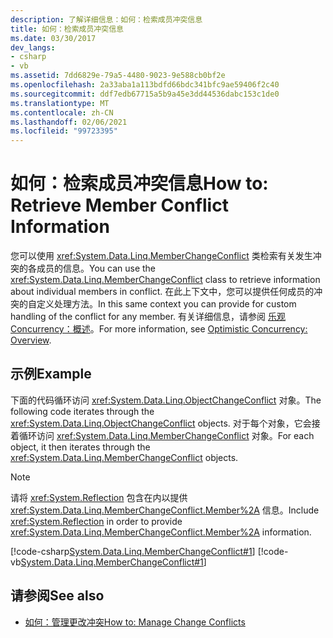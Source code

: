 ```yaml
---
description: 了解详细信息：如何：检索成员冲突信息
title: 如何：检索成员冲突信息
ms.date: 03/30/2017
dev_langs:
- csharp
- vb
ms.assetid: 7dd6829e-79a5-4480-9023-9e588cb0bf2e
ms.openlocfilehash: 2a33aba1a113bdfd66bdc341bfc9ae59406f2c40
ms.sourcegitcommit: ddf7edb67715a5b9a45e3dd44536dabc153c1de0
ms.translationtype: MT
ms.contentlocale: zh-CN
ms.lasthandoff: 02/06/2021
ms.locfileid: "99723395"
---
```

# <a name="how-to-retrieve-member-conflict-information"></a><span data-ttu-id="40e3f-103">如何：检索成员冲突信息</span><span class="sxs-lookup"><span data-stu-id="40e3f-103">How to: Retrieve Member Conflict Information</span></span>

<span data-ttu-id="40e3f-104">您可以使用 <xref:System.Data.Linq.MemberChangeConflict> 类检索有关发生冲突的各成员的信息。</span><span class="sxs-lookup"><span data-stu-id="40e3f-104">You can use the <xref:System.Data.Linq.MemberChangeConflict> class to retrieve information about individual members in conflict.</span></span> <span data-ttu-id="40e3f-105">在此上下文中，您可以提供任何成员的冲突的自定义处理方法。</span><span class="sxs-lookup"><span data-stu-id="40e3f-105">In this same context you can provide for custom handling of the conflict for any member.</span></span> <span data-ttu-id="40e3f-106">有关详细信息，请参阅 [乐观 Concurrency：概述](optimistic-concurrency-overview.md)。</span><span class="sxs-lookup"><span data-stu-id="40e3f-106">For more information, see [Optimistic Concurrency: Overview](optimistic-concurrency-overview.md).</span></span>  
  
## <a name="example"></a><span data-ttu-id="40e3f-107">示例</span><span class="sxs-lookup"><span data-stu-id="40e3f-107">Example</span></span>  

 <span data-ttu-id="40e3f-108">下面的代码循环访问 <xref:System.Data.Linq.ObjectChangeConflict> 对象。</span><span class="sxs-lookup"><span data-stu-id="40e3f-108">The following code iterates through the <xref:System.Data.Linq.ObjectChangeConflict> objects.</span></span> <span data-ttu-id="40e3f-109">对于每个对象，它会接着循环访问 <xref:System.Data.Linq.MemberChangeConflict> 对象。</span><span class="sxs-lookup"><span data-stu-id="40e3f-109">For each object, it then iterates through the <xref:System.Data.Linq.MemberChangeConflict> objects.</span></span>  
  
> [!NOTE]
> <span data-ttu-id="40e3f-110">请将 <xref:System.Reflection> 包含在内以提供 <xref:System.Data.Linq.MemberChangeConflict.Member%2A> 信息。</span><span class="sxs-lookup"><span data-stu-id="40e3f-110">Include <xref:System.Reflection> in order to provide <xref:System.Data.Linq.MemberChangeConflict.Member%2A> information.</span></span>  
  
 [!code-csharp[System.Data.Linq.MemberChangeConflict#1](../../../../../../samples/snippets/csharp/VS_Snippets_Data/system.data.linq.memberchangeconflict/cs/program.cs#1)]
 [!code-vb[System.Data.Linq.MemberChangeConflict#1](../../../../../../samples/snippets/visualbasic/VS_Snippets_Data/system.data.linq.memberchangeconflict/vb/module1.vb#1)]  
  
## <a name="see-also"></a><span data-ttu-id="40e3f-111">请参阅</span><span class="sxs-lookup"><span data-stu-id="40e3f-111">See also</span></span>

- [<span data-ttu-id="40e3f-112">如何：管理更改冲突</span><span class="sxs-lookup"><span data-stu-id="40e3f-112">How to: Manage Change Conflicts</span></span>](how-to-manage-change-conflicts.md)
